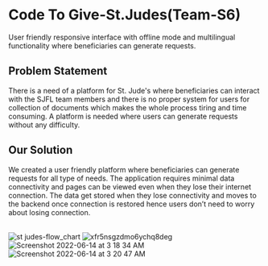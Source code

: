 # Code To Give-St.Judes(Team-S6)
User friendly responsive interface with offline mode and multilingual functionality where beneficiaries can generate requests.
</br>
<h2>Problem Statement</h2>
There is a need of a platform for St. Jude's where beneficiaries can interact with the SJFL team members and there is no proper system for users for collection of documents which makes the whole process tiring and time consuming. A platform is needed where users can generate requests without any difficulty.
</br>
<h2>Our Solution</h2>
We created a user friendly platform where beneficiaries can generate requests for all type of needs. The application requires minimal data connectivity and pages can be viewed even when they lose their internet connection. The data get stored when they lose connectivity and moves to the backend once connection is restored hence users don’t need to worry about losing connection.
<br> <br>

![st judes-flow_chart](https://user-images.githubusercontent.com/54185285/176994035-15ba5a87-a6b8-4aff-9812-31967a7e96ec.jpg)
![xfr5nsgzdmo6ychq8deg](https://user-images.githubusercontent.com/54185285/176994096-f8656473-5518-4652-ac8d-9c7d70d67248.jpg)
![Screenshot 2022-06-14 at 3 18 34 AM](https://user-images.githubusercontent.com/54185285/176994045-eefd7278-3eb9-4b4f-a37d-b8aa4bf2de1b.png)
![Screenshot 2022-06-14 at 3 20 47 AM](https://user-images.githubusercontent.com/54185285/176994056-dba867df-b5ec-4719-bd7a-cc44abee87e1.png)
